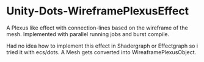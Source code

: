 # Unity-Dots-WireframePlexusEffect
A Plexus like effect with connection-lines based on the wireframe of the mesh. Implemented with parallel running jobs and burst compile.

Had no idea how to implement this effect in Shadergraph or Effectgraph so i tried it with ecs/dots. 
A Mesh gets converted into WireaframePlexusObject. 
